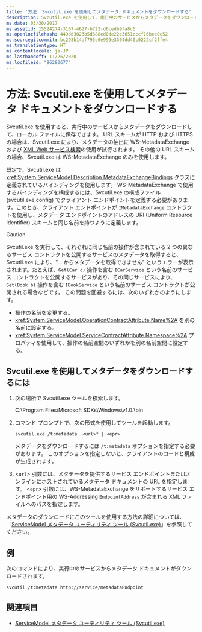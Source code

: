 ```yaml
---
title: '方法: Svcutil.exe を使用してメタデータ ドキュメントをダウンロードする'
description: Svcutil.exe を使用して、実行中のサービスからメタデータをダウンロードし、メタデータをローカル ファイルに保存する方法について説明します。
ms.date: 03/30/2017
ms.assetid: 15524274-3167-4627-b722-d6cedb9fa8c6
ms.openlocfilehash: 449dd3023b5d688ed0de22e3651cccf16bee0c52
ms.sourcegitcommit: bc293b14af795e0e999e3304dd40c0222cf2ffe4
ms.translationtype: HT
ms.contentlocale: ja-JP
ms.lasthandoff: 11/26/2020
ms.locfileid: "96280677"
---
```

# <a name="how-to-use-svcutilexe-to-download-metadata-documents"></a>方法: Svcutil.exe を使用してメタデータ ドキュメントをダウンロードする

Svcutil.exe を使用すると、実行中のサービスからメタデータをダウンロードして、ローカル ファイルに保存できます。 URL スキームが HTTP および HTTPS の場合は、Svcutil.exe により、メタデータの抽出に WS-MetadataExchange および [XML Web サービス検索](/previous-versions/dotnet/netframework-4.0/fxx6cfx2(v=vs.100))の使用が試行されます。 その他の URL スキームの場合、Svcutil.exe は WS-MetadataExchange のみを使用します。  
  
 既定で、Svcutil.exe は <xref:System.ServiceModel.Description.MetadataExchangeBindings> クラスに定義されているバインディングを使用します。 WS-MetadataExchange で使用するバインディングを構成するには、Svcutil.exe の構成ファイル (svcutil.exe.config) でクライアント エンドポイントを定義する必要があります。このとき、クライアント エンドポイントが `IMetadataExchange` コントラクトを使用し、メタデータ エンドポイントのアドレスの URI (Uniform Resource Identifier) スキームと同じ名前を持つように定義します。  
  
> [!CAUTION]
> Svcutil.exe を実行して、それぞれに同じ名前の操作が含まれている 2 つの異なるサービス コントラクトを公開するサービスのメタデータを取得すると、Svcutil.exe により、"... からメタデータを取得できません" というエラーが表示されます。たとえば、`Get(Car c)` 操作を含む `ICarService` という名前のサービス コントラクトを公開するサービスがあり、その同じサービスにより、`Get(Book b)` 操作を含む `IBookService` という名前のサービス コントラクトが公開される場合などです。 この問題を回避するには、次のいずれかのようにします。
>
> - 操作の名前を変更する。
> - <xref:System.ServiceModel.OperationContractAttribute.Name%2A> を別の名前に設定する。
> - <xref:System.ServiceModel.ServiceContractAttribute.Namespace%2A> プロパティを使用して、操作の名前空間のいずれかを別の名前空間に設定する。
  
## <a name="to-download-metadata-using-svcutilexe"></a>Svcutil.exe を使用してメタデータをダウンロードするには  
  
1. 次の場所で Svcutil.exe ツールを検索します。  
  
     C:\Program Files\Microsoft SDKs\Windows\v1.0.\bin  
  
2. コマンド プロンプトで、次の形式を使用してツールを起動します。  
  
    ```console
    svcutil.exe /t:metadata  <url>* | <epr>  
    ```  
  
     メタデータをダウンロードするには `/t:metadata` オプションを指定する必要があります。 このオプションを指定しないと、クライアントのコードと構成が生成されます。  
  
3. <`url`> 引数には、メタデータを提供するサービス エンドポイントまたはオンラインにホストされているメタデータ ドキュメントの URL を指定します。 <`epr`> 引数には、WS-MetadataExchange をサポートするサービス エンドポイント用の WS-Addressing `EndpointAddress` が含まれる XML ファイルへのパスを指定します。  
  
 メタデータのダウンロードにこのツールを使用する方法の詳細については、「[ServiceModel メタデータ ユーティリティ ツール (Svcutil.exe)](../servicemodel-metadata-utility-tool-svcutil-exe.md)」を参照してください。  
  
## <a name="example"></a>例  

 次のコマンドにより、実行中のサービスからメタデータ ドキュメントがダウンロードされます。  
  
```console
svcutil /t:metadata http://service/metadataEndpoint  
```  
  
## <a name="see-also"></a>関連項目

- [ServiceModel メタデータ ユーティリティ ツール (Svcutil.exe)](../servicemodel-metadata-utility-tool-svcutil-exe.md)
